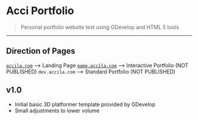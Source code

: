 # Acci Portfolio
>Personal portfolio website test using GDevelop and HTML 5 tools  
--- 
## Direction of Pages
<code>[accila.com](https://accila.com/)</code> --> Landing Page
<code>[game.accila.com](https://game.accila.com/)</code> --> Interactive Portfolio (NOT PUBLISHED)
<code>dev.accila.com</code> --> Standard Portfolio (NOT PUBLISHED)

## v1.0
- Initial basic 3D platformer template provided by GDevelop
- Small adjustments to lower volume